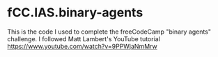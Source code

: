 # fCC.IAS.binary-agents
This is the code I used to complete the freeCodeCamp "binary agents" challenge. I followed Matt Lambert's YouTube tutorial https://www.youtube.com/watch?v=9PPWjaNmMrw
